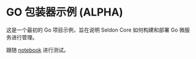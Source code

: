 # GO 包装器示例 (ALPHA)

这是一个最初的 Go 项目示例，旨在说明 Seldon Core 如何构建和部署 Go 微服务进行管理。

跟随 [notebook](https://github.com/SeldonIO/seldon-core/blob/master/incubating/wrappers/s2i/go/SeldonGoModel.ipynb) 进行测试。

